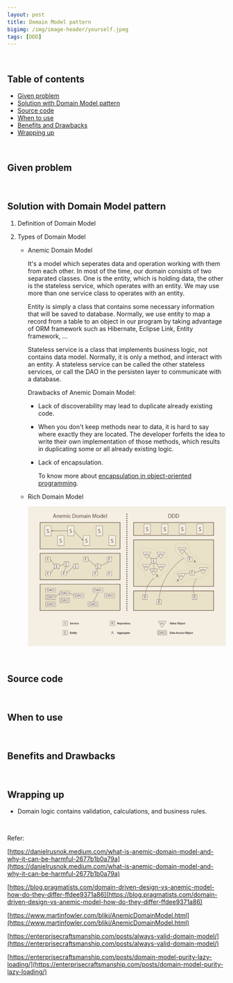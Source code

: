 ```yaml
---
layout: post
title: Domain Model pattern
bigimg: /img/image-header/yourself.jpeg
tags: [DDD]
---
```





<br>

## Table of contents
- [Given problem](#given-problem)
- [Solution with Domain Model pattern](#solution-with-domain-model-pattern)
- [Source code](#source-code)
- [When to use](#when-to-use)
- [Benefits and Drawbacks](#benefits-and-drawbacks)
- [Wrapping up](#wrapping-up)

<br>

## Given problem






<br>

## Solution with Domain Model pattern

1. Definition of Domain Model



2. Types of Domain Model

    - Anemic Domain Model

        It's a model which seperates data and operation working with them from each other. In most of the time, our domain consists of two separated classes. One is the entity, which is holding data, the other is the stateless service, which operates with an entity. We may use more than one service class to operates with an entity.

        Entity is simply a class that contains some necessary information that will be saved to database. Normally, we use entity to map a record from a table to an object in our program by taking advantage of ORM framework such as Hibernate, Eclipse Link, Entity framework, ...

        Stateless service is a class that implements business logic, not contains data model. Normally, it is only a method, and interact with an entity. A stateless service can be called the other stateless services, or call the DAO in the persisten layer to communicate with a database.

        Drawbacks of Anemic Domain Model:
        - Lack of discoverability may lead to duplicate already existing code.
        - When you don't keep methods near to data, it is hard to say where exactly they are located. The developer forfeits the idea to write their own implementation of those methods, which results in duplicating some or all already existing logic.
        - Lack of encapsulation.

            To know more about [encapsulation in object-oriented programming](https://ducmanhphan.github.io/2019-12-19-encapsulation-in-object-oriented-programming/).

    - Rich Domain Model

        ![](../img/Architecture-pattern/Domain-driven-design/domain-model/anemic_model.jpg)

<br>

## Source code





<br>

## When to use





<br>

## Benefits and Drawbacks





<br>

## Wrapping up

- Domain logic contains validation, calculations, and business rules.


<br>

Refer:

[https://danielrusnok.medium.com/what-is-anemic-domain-model-and-why-it-can-be-harmful-2677b1b0a79a](https://danielrusnok.medium.com/what-is-anemic-domain-model-and-why-it-can-be-harmful-2677b1b0a79a)

[https://blog.pragmatists.com/domain-driven-design-vs-anemic-model-how-do-they-differ-ffdee9371a86](https://blog.pragmatists.com/domain-driven-design-vs-anemic-model-how-do-they-differ-ffdee9371a86)

[https://www.martinfowler.com/bliki/AnemicDomainModel.html](https://www.martinfowler.com/bliki/AnemicDomainModel.html)

[https://enterprisecraftsmanship.com/posts/always-valid-domain-model/](https://enterprisecraftsmanship.com/posts/always-valid-domain-model/)

[https://enterprisecraftsmanship.com/posts/domain-model-purity-lazy-loading/](https://enterprisecraftsmanship.com/posts/domain-model-purity-lazy-loading/)

[]()

[]()

[]()

[]()
